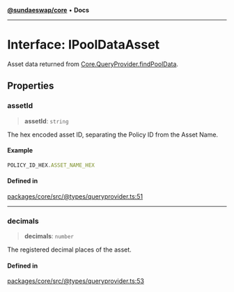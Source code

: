 [**@sundaeswap/core**](../../README.md) • **Docs**

***

# Interface: IPoolDataAsset

Asset data returned from [Core.QueryProvider.findPoolData](../classes/QueryProvider.md#findpooldata).

## Properties

### assetId

> **assetId**: `string`

The hex encoded asset ID, separating the Policy ID from the Asset Name.

#### Example

```ts
POLICY_ID_HEX.ASSET_NAME_HEX
```

#### Defined in

[packages/core/src/@types/queryprovider.ts:51](https://github.com/SundaeSwap-finance/sundae-sdk/blob/main/packages/core/src/@types/queryprovider.ts#L51)

***

### decimals

> **decimals**: `number`

The registered decimal places of the asset.

#### Defined in

[packages/core/src/@types/queryprovider.ts:53](https://github.com/SundaeSwap-finance/sundae-sdk/blob/main/packages/core/src/@types/queryprovider.ts#L53)
